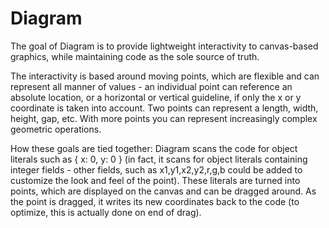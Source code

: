 # Diagram

The goal of Diagram is to provide lightweight interactivity to canvas-based graphics, while maintaining code as the sole source of truth.

The interactivity is based around moving points, which are flexible and can represent all manner of values - an individual point can reference an absolute location, or a horizontal or vertical guideline, if only the x or y coordinate is taken into account. Two points can represent a length, width, height, gap, etc. With more points you can represent increasingly complex geometric operations.

How these goals are tied together: Diagram scans the code for object literals such as { x: 0, y: 0 } (in fact, it scans for object literals containing integer fields - other fields, such as x1,y1,x2,y2,r,g,b could be added to customize the look and feel of the point). These literals are turned into points, which are displayed on the canvas and can be dragged around. As the point is dragged, it writes its new coordinates back to the code (to optimize, this is actually done on end of drag).


